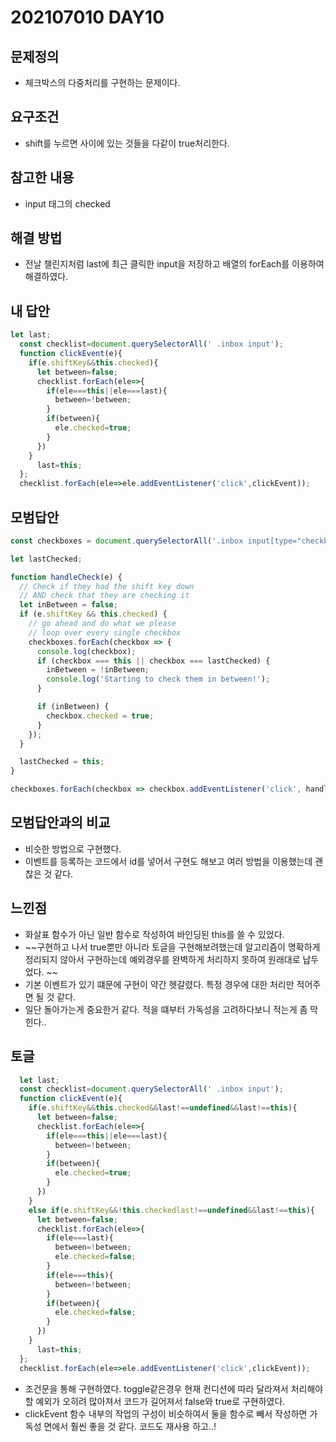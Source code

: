 # 202107010 DAY10

## 문제정의
* 체크박스의 다중처리를 구현하는 문제이다.

## 요구조건
* shift를 누르면 사이에 있는 것들을 다같이 true처리한다.

## 참고한 내용
* input 태그의 checked


## 해결 방법
* 전날 챌린지처럼 last에 최근 클릭한 input을 저장하고 배열의 forEach를 이용하여 해결하였다.


## 내 답안
```javascript
let last;
  const checklist=document.querySelectorAll(' .inbox input');
  function clickEvent(e){
    if(e.shiftKey&&this.checked){
      let between=false;
      checklist.forEach(ele=>{
        if(ele===this||ele===last){
          between=!between;
        }
        if(between){
          ele.checked=true;
        }
      })
    }
      last=this;
  };
  checklist.forEach(ele=>ele.addEventListener('click',clickEvent));
```

## 모범답안
```javascript
const checkboxes = document.querySelectorAll('.inbox input[type="checkbox"]');

let lastChecked;

function handleCheck(e) {
  // Check if they had the shift key down
  // AND check that they are checking it
  let inBetween = false;
  if (e.shiftKey && this.checked) {
    // go ahead and do what we please
    // loop over every single checkbox
    checkboxes.forEach(checkbox => {
      console.log(checkbox);
      if (checkbox === this || checkbox === lastChecked) {
        inBetween = !inBetween;
        console.log('Starting to check them in between!');
      }

      if (inBetween) {
        checkbox.checked = true;
      }
    });
  }

  lastChecked = this;
}

checkboxes.forEach(checkbox => checkbox.addEventListener('click', handleCheck));
```

## 모범답안과의 비교
* 비슷한 방법으로 구현했다.
* 이벤트를 등록하는 코드에서 id를 넣어서 구현도 해보고 여러 방법을 이용했는데 괜찮은 것 같다.

## 느낀점
* 화살표 함수가 아닌 일반 함수로 작성하여 바인딩된 this를 쓸 수 있었다.
* ~~구현하고 나서 true뿐만 아니라 토글을 구현해보려했는데 알고리즘이 명확하게 정리되지 않아서 구현하는데 예외경우를 완벽하게 처리하지 못하여 원래대로 납두었다. ~~
* 기본 이벤트가 있기 떄문에 구현이 약간 헷갈렸다. 특정 경우에 대한 처리만 적어주면 될 것 같다.
* 일단 돌아가는게 중요한거 같다. 적을 떄부터 가독성을 고려하다보니 적는게 좀 막힌다..


## 토글
```javascript
  let last;
  const checklist=document.querySelectorAll(' .inbox input');
  function clickEvent(e){
    if(e.shiftKey&&this.checked&&last!==undefined&&last!==this){
      let between=false;
      checklist.forEach(ele=>{
        if(ele===this||ele===last){
          between=!between;
        }
        if(between){
          ele.checked=true;
        }
      })
    }
    else if(e.shiftKey&&!this.checkedlast!==undefined&&last!==this){
      let between=false;
      checklist.forEach(ele=>{
        if(ele===last){
          between=!between;
          ele.checked=false;
        }
        if(ele===this){
          between=!between;
        }
        if(between){
          ele.checked=false;
        }
      })
    }
      last=this;
  };
  checklist.forEach(ele=>ele.addEventListener('click',clickEvent));
```
* 조건문을 통해 구현하였다. toggle같은경우 현재 컨디션에 따라 달라져서 처리해야할 예외가 오히려 많아져서 코드가 길어져서 false와 true로 구현하였다.
* clickEvent 함수 내부의 작업의 구성이 비슷하여서 둘을 함수로 빼서 작성하면 가독성 면에서 훨씬 좋을 것 같다. 코드도 재사용 하고..!